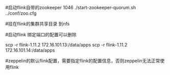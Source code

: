 #启动flink自带的zookeeper
 1046  ./start-zookeeper-quorum.sh ../conf/zoo.cfg 
  
#挂在flink的集群共享目录 到nfs


#启动flink
绑定端口的配置可以删除



scp -r       flink-1.11.2         172.16.101.13:/data/apps
scp -r       flink-1.11.2         172.16.101.14:/data/apps

#zeppelin的默认flink配置，需要指定flink的配置信息，否则zeppelin无法正常使用flink